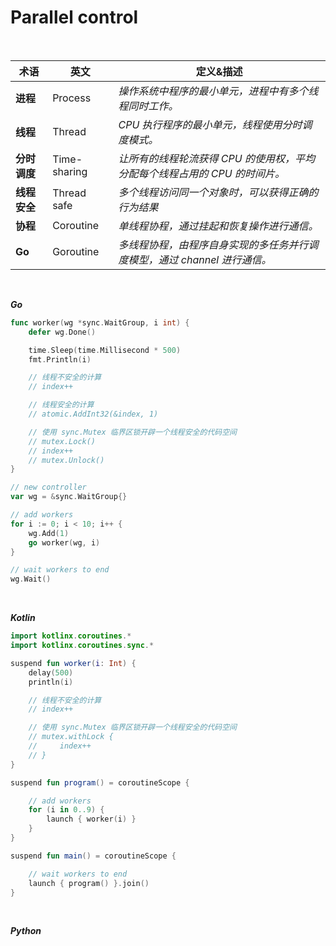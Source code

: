 # Parallel control

<br>

术语 | 英文 | 定义&描述
|---|---|---|
**进程** | Process | *操作系统中程序的最小单元，进程中有多个线程同时工作。*
**线程** | Thread | *CPU 执行程序的最小单元，线程使用分时调度模式。*
**分时调度** | Time-sharing | *让所有的线程轮流获得 CPU 的使用权，平均分配每个线程占用的 CPU 的时间片。*
**线程安全** | Thread safe | *多个线程访问同一个对象时，可以获得正确的行为结果*
**协程** | Coroutine | *单线程协程，通过挂起和恢复操作进行通信。*
**Go** | Goroutine | *多线程协程，由程序自身实现的多任务并行调度模型，通过 channel 进行通信。*

<br>

***Go***

```go
func worker(wg *sync.WaitGroup, i int) {
	defer wg.Done()

    time.Sleep(time.Millisecond * 500)
	fmt.Println(i)

    // 线程不安全的计算
    // index++

    // 线程安全的计算
    // atomic.AddInt32(&index, 1)

    // 使用 sync.Mutex 临界区锁开辟一个线程安全的代码空间
    // mutex.Lock()
    // index++
    // mutex.Unlock()
}
```
```go
// new controller
var wg = &sync.WaitGroup{}

// add workers
for i := 0; i < 10; i++ {
	wg.Add(1)
	go worker(wg, i)
}

// wait workers to end
wg.Wait()
```

<br>

***Kotlin***

```kt
import kotlinx.coroutines.*
import kotlinx.coroutines.sync.*
```
```kt
suspend fun worker(i: Int) {
    delay(500)
    println(i)

    // 线程不安全的计算
    // index++

    // 使用 sync.Mutex 临界区锁开辟一个线程安全的代码空间
    // mutex.withLock {
    //     index++
    // }
}
```
```kt
suspend fun program() = coroutineScope {

    // add workers
    for (i in 0..9) {
        launch { worker(i) }
    }
}

suspend fun main() = coroutineScope {

    // wait workers to end
    launch { program() }.join()
}
```

<br>

***Python***

```go

```
